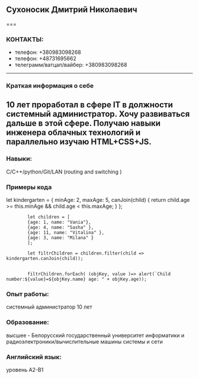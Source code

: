 ## Сухоносик Дмитрий Николаевич
===
### КОНТАКТЫ:
- телефон: +380983098268
- телефон: +48731695662
- телеграмм/ватцап/вайбер: +380983098268
***
### Краткая информация о себе
10 лет проработал в сфере IT в должности системный администратор. Хочу развиваться дальше в этой сфере. Получаю навыки инженера облачных технологий и параллельно изучаю HTML+CSS+JS.
---
### Навыки:
C/C++/python/Git/LAN (routing and switching )

### Примеры кода
let kindergarten = {
			minAge: 2,
			maxAge: 5,
			canJoin(child) {
				return child.age >= this.minAge && child.age < this.maxAge;
			}
			};

			let children = [
			{age: 1, name: "Vania"},
			{age: 4, name: "Sasha" },
			{age: 11, name: "Vitalina" },
			{age: 3, name: "Milana" }
			];

			let filtrChildren = children.filter(child => kindergarten.canJoin(child));


			filtrChildren.forEach( (objKey, value )=> alert(`Child number:${value}=${objKey.name} age: " + objKey.age));

### Опыт работы:
системный администратор 10 лет
### Образование:
высшее - Белорусский государственный университет информатики и радиоэлектроники/вычислительные машины системы и сети
### Английский язык:
уровень А2-B1